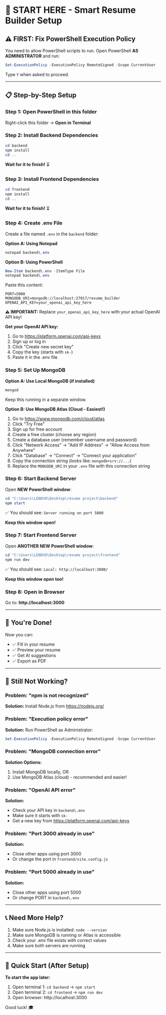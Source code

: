 # 🚀 START HERE - Smart Resume Builder Setup

## ⚠️ FIRST: Fix PowerShell Execution Policy

You need to allow PowerShell scripts to run. Open PowerShell **AS ADMINISTRATOR** and run:

```powershell
Set-ExecutionPolicy -ExecutionPolicy RemoteSigned -Scope CurrentUser
```

Type `Y` when asked to proceed.

---

## 📋 Step-by-Step Setup

### Step 1: Open PowerShell in this folder

Right-click this folder → **Open in Terminal**

### Step 2: Install Backend Dependencies

```powershell
cd backend
npm install
cd ..
```

**Wait for it to finish!** ⏳

### Step 3: Install Frontend Dependencies

```powershell
cd frontend
npm install
cd ..
```

**Wait for it to finish!** ⏳

### Step 4: Create .env File

Create a file named `.env` in the `backend` folder:

**Option A: Using Notepad**
```powershell
notepad backend\.env
```

**Option B: Using PowerShell**
```powershell
New-Item backend\.env -ItemType File
notepad backend\.env
```

Paste this content:

```env
PORT=5000
MONGODB_URI=mongodb://localhost:27017/resume_builder
OPENAI_API_KEY=your_openai_api_key_here
```

**⚠️ IMPORTANT:** Replace `your_openai_api_key_here` with your actual OpenAI API key!

**Get your OpenAI API key:**
1. Go to https://platform.openai.com/api-keys
2. Sign up or log in
3. Click "Create new secret key"
4. Copy the key (starts with `sk-`)
5. Paste it in the .env file

### Step 5: Set Up MongoDB

**Option A: Use Local MongoDB (if installed)**
```powershell
mongod
```
Keep this running in a separate window.

**Option B: Use MongoDB Atlas (Cloud - Easiest!)**

1. Go to https://www.mongodb.com/cloud/atlas
2. Click "Try Free"
3. Sign up for free account
4. Create a free cluster (choose any region)
5. Create a database user (remember username and password)
6. Click "Network Access" → "Add IP Address" → "Allow Access from Anywhere"
7. Click "Database" → "Connect" → "Connect your application"
8. Copy the connection string (looks like: `mongodb+srv://...`)
9. Replace the `MONGODB_URI` in your `.env` file with this connection string

### Step 6: Start Backend Server

Open **NEW PowerShell window**:

```powershell
cd "C:\Users\LENOVO\Desktop\resume project\backend"
npm start
```

✅ You should see: `Server running on port 5000`

**Keep this window open!**

### Step 7: Start Frontend Server

Open **ANOTHER NEW PowerShell window**:

```powershell
cd "C:\Users\LENOVO\Desktop\resume project\frontend"
npm run dev
```

✅ You should see: `Local: http://localhost:3000/`

**Keep this window open too!**

### Step 8: Open in Browser

Go to: **http://localhost:3000**

---

## 🎉 You're Done!

Now you can:
- ✅ Fill in your resume
- ✅ Preview your resume
- ✅ Get AI suggestions
- ✅ Export as PDF

---

## 🐛 Still Not Working?

### Problem: "npm is not recognized"
**Solution:** Install Node.js from https://nodejs.org/

### Problem: "Execution policy error"
**Solution:** Run PowerShell as Administrator:
```powershell
Set-ExecutionPolicy -ExecutionPolicy RemoteSigned -Scope CurrentUser
```

### Problem: "MongoDB connection error"
**Solution Options:**
1. Install MongoDB locally, OR
2. Use MongoDB Atlas (cloud) - recommended and easier!

### Problem: "OpenAI API error"
**Solution:**
- Check your API key in `backend\.env`
- Make sure it starts with `sk-`
- Get a new key from https://platform.openai.com/api-keys

### Problem: "Port 3000 already in use"
**Solution:** 
- Close other apps using port 3000
- Or change the port in `frontend/vite.config.js`

### Problem: "Port 5000 already in use"
**Solution:**
- Close other apps using port 5000
- Or change PORT in `backend\.env`

---

## 📞 Need More Help?

1. Make sure Node.js is installed: `node --version`
2. Make sure MongoDB is running or Atlas is accessible
3. Check your .env file exists with correct values
4. Make sure both servers are running

---

## 🚀 Quick Start (After Setup)

**To start the app later:**

1. Open terminal 1: `cd backend` → `npm start`
2. Open terminal 2: `cd frontend` → `npm run dev`
3. Open browser: http://localhost:3000

Good luck! 🎓

